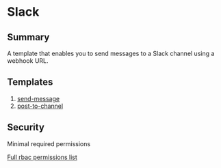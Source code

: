 # Slack

## Summary

A template that enables you to send messages to a Slack channel using a webhook URL.

## Templates

1. [send-message](https://github.com/codefresh-io/argo-hub/blob/main/workflows/slack/versions/0.0.2/docs/send-message.md)
2. [post-to-channel](docs/post-to-channel.md)

## Security

Minimal required permissions

[Full rbac permissions list](https://github.com/codefresh-io/argo-hub/blob/main/workflows/slack/versions/0.0.2/rbac.yaml)
